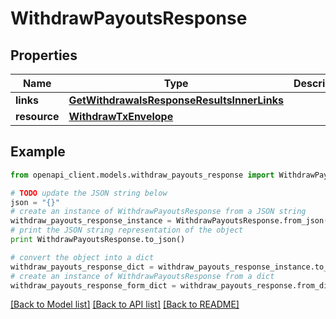 # WithdrawPayoutsResponse


## Properties
Name | Type | Description | Notes
------------ | ------------- | ------------- | -------------
**links** | [**GetWithdrawalsResponseResultsInnerLinks**](GetWithdrawalsResponseResultsInnerLinks.md) |  | 
**resource** | [**WithdrawTxEnvelope**](WithdrawTxEnvelope.md) |  | 

## Example

```python
from openapi_client.models.withdraw_payouts_response import WithdrawPayoutsResponse

# TODO update the JSON string below
json = "{}"
# create an instance of WithdrawPayoutsResponse from a JSON string
withdraw_payouts_response_instance = WithdrawPayoutsResponse.from_json(json)
# print the JSON string representation of the object
print WithdrawPayoutsResponse.to_json()

# convert the object into a dict
withdraw_payouts_response_dict = withdraw_payouts_response_instance.to_dict()
# create an instance of WithdrawPayoutsResponse from a dict
withdraw_payouts_response_form_dict = withdraw_payouts_response.from_dict(withdraw_payouts_response_dict)
```
[[Back to Model list]](../README.md#documentation-for-models) [[Back to API list]](../README.md#documentation-for-api-endpoints) [[Back to README]](../README.md)


